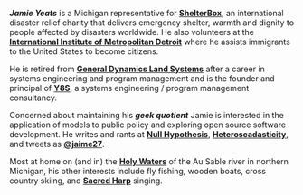 ***Jamie Yeats*** is a Michigan representative for [**ShelterBox**](http://www.shelterboxUSA.org), an international disaster relief charity that delivers emergency shelter, warmth and dignity to people affected by disasters worldwide. He also volunteers at the [**International Institute of Metropolitan Detroit**](http://iimd.org) where he assists immigrants to the United States to become citizens.

He is retired from [**General Dynamics Land Systems**](http:www.gdls.com) after a career in systems engineering and program management and is the founder and principal of [**Y8S**](http://y8s.org/styled-5/index.html), a systems engineering / program management consultancy.

Concerned about maintaining his ***geek quotient*** Jamie is interested in the application of models to public policy and exploring open source software development.  He writes and rants  at [**Null Hypothesis**](http://www.y8s.org/blog), [**Heteroscadasticity**](http://jaime19683.github.com/hetero/), and tweets as [**@jaime27**](https://twitter.com/jaime27).  

Most at home on (and in) the [**Holy Waters**](http://www.michigan.gov/dnr/0,4570,7-153-10366_46403_59159-194797--,00.html) of the Au Sable river in northern Michigan, his other interests include fly fishing, wooden boats, cross country skiing, and [**Sacred Harp**](http://sacredharpdetroit.org) singing.